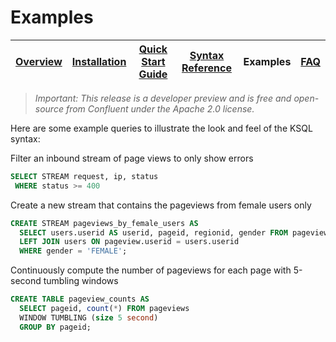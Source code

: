 # Examples

| [Overview](/docs/) | [Installation](/docs/installation.md) | [Quick Start Guide](/docs/installation.md) | [Syntax Reference](/docs/syntax-reference.md) | Examples | [FAQ](/docs/faq.md)  |
|----------|--------------|-------------|------------------|------------------|------------------|

> *Important: This release is a *developer preview* and is free and open-source from Confluent under the Apache 2.0 license.*

Here are some example queries to illustrate the look and feel of the KSQL syntax:

Filter an inbound stream of page views to only show errors

```sql
SELECT STREAM request, ip, status 
 WHERE status >= 400
```

Create a new stream that contains the pageviews from female users only
```sql
CREATE STREAM pageviews_by_female_users AS
  SELECT users.userid AS userid, pageid, regionid, gender FROM pageviews
  LEFT JOIN users ON pageview.userid = users.userid
  WHERE gender = 'FEMALE';
```

Continuously compute the number of pageviews for each page with 5-second tumbling windows
```sql
CREATE TABLE pageview_counts AS
  SELECT pageid, count(*) FROM pageviews
  WINDOW TUMBLING (size 5 second)
  GROUP BY pageid;
```	

